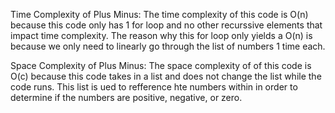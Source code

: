 Time Complexity of Plus Minus: The time complexity of this code is O(n) because this code
only has 1 for loop and no other recurssive elements that impact time complexity. The reason why this for
loop only yields a O(n) is because we only need to linearly go through the list of numbers 1 time each.

Space Complexity of Plus Minus: The space complexity of of this code is O(c) because this code
takes in a list and does not change the list while the code runs. This list is ued to refference hte numbers within
in order to determine if the numbers are positive, negative, or zero.
